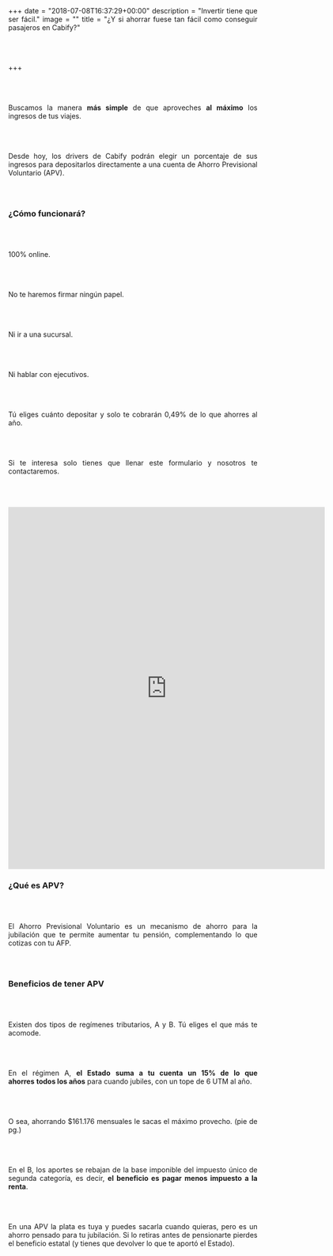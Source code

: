 +++
date = "2018-07-08T16:37:29+00:00"
description = "Invertir tiene que ser fácil."
image = ""
title = "¿Y si ahorrar fuese tan fácil como conseguir pasajeros en Cabify?"

+++
<style>

p { margin:4rem 0px; text-align:justify; }

.footer-big__overlap { padding-bottom:0px; }

.image-wrapper {

text-align: center;

}

.image-wrapper img {

width: 60%; text-align: center; margin: 40px 0px;

}

@media (max-width: 768px)  {

.image-wrapper img {

width: 100%;

}

}

</style>

Buscamos la manera **más simple** de que aproveches **al máximo** los ingresos de tus viajes.

Desde hoy, los drivers de Cabify podrán elegir un porcentaje de sus ingresos para depositarlos directamente a una cuenta de Ahorro Previsional Voluntario (APV).

### **¿Cómo funcionará?**

100% online.

No te haremos firmar ningún papel.

Ni ir a una sucursal.

Ni hablar con ejecutivos.

Tú eliges cuánto depositar y solo te cobrarán 0,49% de lo que ahorres al año.

Si te interesa solo tienes que llenar este formulario y nosotros te contactaremos.

<iframe src="https://docs.google.com/forms/d/e/1FAIpQLSf7GRwn2GIz7nCfRv4M7U2IYPHYgXoENoWclfQjwzgJ5ut--g/viewform?embedded=true" width="640" height="733" frameborder="0" marginheight="0" marginwidth="0">Loading...</iframe>

### **¿Qué es APV?**

El Ahorro Previsional Voluntario es un mecanismo de ahorro para la jubilación que te permite aumentar tu pensión, complementando lo que cotizas con tu AFP.

### **Beneficios de tener APV**

Existen dos tipos de regímenes tributarios, A y B. Tú eliges el que más te acomode.

En el régimen A, **el Estado** **suma a tu cuenta un 15% de lo que ahorres** **todos los años** para cuando jubiles, con un tope de 6 UTM al año.

O sea, ahorrando $161.176 mensuales le sacas el máximo provecho. (pie de pg.)

En el B, los aportes se rebajan de la base imponible del impuesto único de segunda categoría, es decir, **el beneficio es pagar menos impuesto a la renta**.

En una APV la plata es tuya y puedes sacarla cuando quieras, pero es un ahorro pensado para tu jubilación. Si lo retiras antes de pensionarte pierdes el beneficio estatal (y tienes que devolver lo que te aportó el Estado).